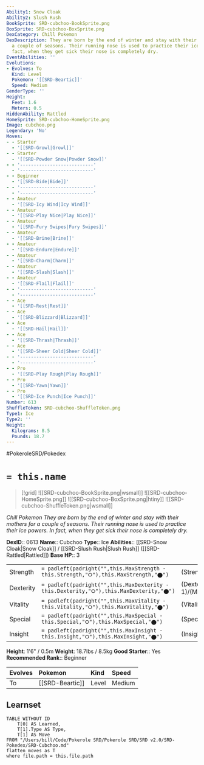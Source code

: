 ```yaml
---
Ability1: Snow Cloak
Ability2: Slush Rush
BookSprite: SRD-cubchoo-BookSprite.png
BoxSprite: SRD-cubchoo-BoxSprite.png
DexCategory: Chill Pokemon
DexDescription: They are born by the end of winter and stay with their mothers for
  a couple of seasons. Their running nose is used to practice their ice powers. In
  fact, when they get sick their nose is completely dry.
EventAbilities: ''
Evolutions:
- Evolves: To
  Kind: Level
  Pokemon: '[[SRD-Beartic]]'
  Speed: Medium
GenderType: ''
Height:
  Feet: 1.6
  Meters: 0.5
HiddenAbility: Rattled
HomeSprite: SRD-cubchoo-HomeSprite.png
Image: cubchoo.png
Legendary: 'No'
Moves:
- - Starter
  - '[[SRD-Growl|Growl]]'
- - Starter
  - '[[SRD-Powder Snow|Powder Snow]]'
- - '---------------------------'
  - '---------------------------'
- - Beginner
  - '[[SRD-Bide|Bide]]'
- - '---------------------------'
  - '---------------------------'
- - Amateur
  - '[[SRD-Icy Wind|Icy Wind]]'
- - Amateur
  - '[[SRD-Play Nice|Play Nice]]'
- - Amateur
  - '[[SRD-Fury Swipes|Fury Swipes]]'
- - Amateur
  - '[[SRD-Brine|Brine]]'
- - Amateur
  - '[[SRD-Endure|Endure]]'
- - Amateur
  - '[[SRD-Charm|Charm]]'
- - Amateur
  - '[[SRD-Slash|Slash]]'
- - Amateur
  - '[[SRD-Flail|Flail]]'
- - '---------------------------'
  - '---------------------------'
- - Ace
  - '[[SRD-Rest|Rest]]'
- - Ace
  - '[[SRD-Blizzard|Blizzard]]'
- - Ace
  - '[[SRD-Hail|Hail]]'
- - Ace
  - '[[SRD-Thrash|Thrash]]'
- - Ace
  - '[[SRD-Sheer Cold|Sheer Cold]]'
- - '---------------------------'
  - '---------------------------'
- - Pro
  - '[[SRD-Play Rough|Play Rough]]'
- - Pro
  - '[[SRD-Yawn|Yawn]]'
- - Pro
  - '[[SRD-Ice Punch|Ice Punch]]'
Number: 613
ShuffleToken: SRD-cubchoo-ShuffleToken.png
Type1: Ice
Type2: ''
Weight:
  Kilograms: 8.5
  Pounds: 18.7
---
```


#PokeroleSRD/Pokedex

# `= this.name`

> [!grid]
> ![[SRD-cubchoo-BookSprite.png|wsmall]]
> ![[SRD-cubchoo-HomeSprite.png]]
> ![[SRD-cubchoo-BoxSprite.png|htiny]]
> ![[SRD-cubchoo-ShuffleToken.png|wsmall]]


*Chill Pokemon*
*They are born by the end of winter and stay with their mothers for a couple of seasons. Their running nose is used to practice their ice powers. In fact, when they get sick their nose is completely dry.*

**DexID**:: 0613
**Name**:: Cubchoo
**Type**:: Ice
**Abilities**:: [[SRD-Snow Cloak|Snow Cloak]] / [[SRD-Slush Rush|Slush Rush]] ([[SRD-Rattled|Rattled]])
**Base HP**:: 3

|           |                                                                                        |                                          |
| --------- | -------------------------------------------------------------------------------------- | ---------------------------------------- |
| Strength  | `= padleft(padright("",this.MaxStrength - this.Strength,"⭘"),this.MaxStrength,"⬤")`    | (Strength::2)/(MaxStrength::5)   |
| Dexterity | `= padleft(padright("",this.MaxDexterity - this.Dexterity,"⭘"),this.MaxDexterity,"⬤")` | (Dexterity:: 1)/(MaxDexterity::3) |
| Vitality  | `= padleft(padright("",this.MaxVitality - this.Vitality,"⭘"),this.MaxVitality,"⬤")`    | (Vitality::1)/(MaxVitality::3)   |
| Special   | `= padleft(padright("",this.MaxSpecial - this.Special,"⭘"),this.MaxSpecial,"⬤")`       | (Special::2)/(MaxSpecial::4)     |
| Insight   | `= padleft(padright("",this.MaxInsight - this.Insight,"⭘"),this.MaxInsight,"⬤")`       | (Insight::1)/(MaxInsight::3)     |

**Height**: 1'6" / 0.5m
**Weight**: 18.7lbs / 8.5kg
**Good Starter**:: Yes
**Recommended Rank**:: Beginner

| Evolves   | Pokemon         | Kind   | Speed   |
|:----------|:----------------|:-------|:--------|
| To        | [[SRD-Beartic]] | Level  | Medium  |

## Learnset

```dataview
TABLE WITHOUT ID
    T[0] AS Learned,
    T[1].Type AS Type,
    T[1] AS Move
FROM "/Users/bill/Code/Pokerole SRD/Pokerole SRD/SRD v2.0/SRD-Pokedex/SRD-Cubchoo.md"
flatten moves as T
where file.path = this.file.path
```
